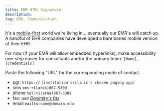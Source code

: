 ```yaml
---
title: EMR HTML Signature
description:
tag: EMR, Communication
---
```

It's a [mobile-first](https://twitter.com/#mobileFirst) world we're living in… eventually our EMR's will catch up. A handful of EHR companies have developed a bare bones mobile version of their EHR.

For now (if your EMR will allow embedded hyperlinks), make accessibility one-step easier for consultants and/or the primary team:
`[Name], [credentials]`

Paste the following "URL" for the corresponding mode of contact.
* pgr: `https://`   `[institution's/clinic's chosen paging app]`
* sms `sms:+1(area)867-5309`
* phone `tel:+1(area)867-5309`
* fax: *use [Doximity's fax](https://doximity.com)*
* email `mailto:name@domain.edu`
